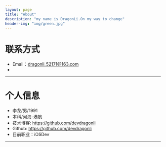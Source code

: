 ```yaml
---
layout: page
title: "About"
description: "my name is DragonLi.On my way to change"
header-img: "img/green.jpg"
---
```





# 联系方式

*   Email：dragonli_52171@163.com
*  

* * *

# 个人信息

*   李龙/男/1991
*   本科/河海-港航 
*   技术博客: <https://github.com/devdragonli>
*   Github: <https://github.com/devdragonli>
*   目前职业：iOSDev

* * *
